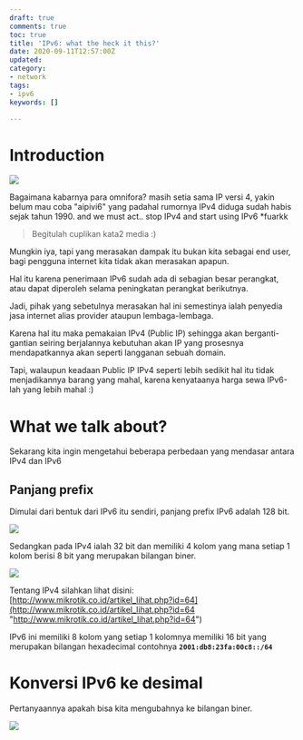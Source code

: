 ```yaml
---
draft: true
comments: true
toc: true
title: 'IPv6: what the heck it this?'
date: 2020-09-11T12:57:00Z
updated: 
category:
- network
tags:
- ipv6
keywords: []

---
```

# **Introduction**

![](https://memegenerator.net/img/instances/34434443/prepare-yourself-ipv6-is-coming.jpg)

Bagaimana kabarnya para omnifora? masih setia sama IP versi 4, yakin belum mau coba "aipivi6" yang padahal rumornya IPv4 diduga sudah habis sejak tahun 1990. and we must act.. stop IPv4 and start using IPv6 *fuarkk

> Begitulah cuplikan kata2 media :)

Mungkin iya, tapi yang merasakan dampak itu bukan kita sebagai end user, bagi pengguna internet kita tidak akan merasakan apapun.

Hal itu karena penerimaan IPv6 sudah ada di sebagian besar perangkat, atau dapat diperoleh selama peningkatan perangkat berikutnya.

Jadi, pihak yang sebetulnya merasakan hal ini semestinya ialah penyedia jasa internet alias provider ataupun lembaga-lembaga.

Karena hal itu maka pemakaian IPv4 (Public IP) sehingga akan berganti-gantian seiring berjalannya kebutuhan akan IP yang prosesnya mendapatkannya akan seperti langganan sebuah domain.

Tapi, walaupun keadaan Public IP IPv4 seperti lebih sedikit hal itu tidak menjadikannya barang yang mahal, karena kenyataanya harga sewa IPv6-lah yang lebih mahal :)

# **What we talk about?**

Sekarang kita ingin mengetahui beberapa perbedaan yang mendasar antara IPv4 dan IPv6

## Panjang prefix

Dimulai dari bentuk dari IPv6 itu sendiri, panjang prefix IPv6 adalah 128 bit.

![](https://res.cloudinary.com/bimagv/image/upload/v1599983691/2020-09/1_mambum.png)

Sedangkan pada IPv4 ialah 32 bit dan memiliki 4 kolom yang mana setiap 1 kolom berisi 8 bit yang merupakan bilangan biner.

![](https://res.cloudinary.com/bimagv/image/upload/v1599983691/2020-09/2_mtodbi.png)

Tentang IPv4 silahkan lihat disini: [http://www.mikrotik.co.id/artikel_lihat.php?id=64](http://www.mikrotik.co.id/artikel_lihat.php?id=64 "http://www.mikrotik.co.id/artikel_lihat.php?id=64")

IPv6 ini memiliki 8 kolom yang setiap 1 kolomnya memiliki 16 bit yang merupakan bilangan hexadecimal contohnya **`2001:db8:23fa:00c8::/64`**

# **Konversi IPv6 ke desimal**

Pertanyaannya apakah bisa kita mengubahnya ke bilangan biner.

![](https://res.cloudinary.com/bimagv/image/upload/v1599984475/2020-09/3_mbl0uh.png)